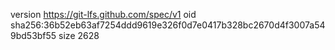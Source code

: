 version https://git-lfs.github.com/spec/v1
oid sha256:36b52eb63af7254ddd9619e326f0d7e0417b328bc2670d4f3007a549bd53bf55
size 2628

